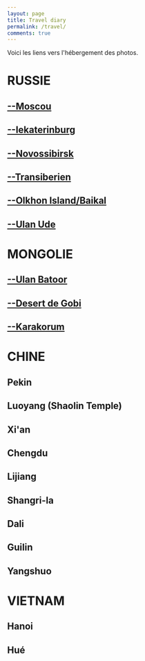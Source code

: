 ```yaml
---
layout: page
title: Travel diary
permalink: /travel/
comments: true
---
```


Voici les liens vers l'hébergement des photos.

<h1>RUSSIE</h1>
<h2> <a href='https://photos.app.goo.gl/9O8f1j0L4XhwBcBj2' target="_blank"> --Moscou</a> </h2>
<h2>  <a href='https://photos.app.goo.gl/ByaexQGwKol17AKx2' target="_blank">--Iekaterinburg</a></h2>
<h2>  <a href='https://photos.app.goo.gl/0goqI245gjwng8xk1' target="_blank">--Novossibirsk</a></h2>
<h2>  <a href='https://photos.app.goo.gl/vWfrAUMnpkqHQWQJ3' target="_blank">--Transiberien</a></h2>
<h2>  <a href='https://photos.app.goo.gl/1Tht7ubjRryeDOdt2' target="_blank">--Olkhon Island/Baikal</a></h2>
<h2>  <a href='https://photos.app.goo.gl/M0LbOUMuP74ceI7C2' target="_blank">--Ulan Ude</a></h2>

<h1>MONGOLIE</h1>
<h2> <a href='https://photos.app.goo.gl/64Ypk9PQ9H8t1Bi13' target="_blank">--Ulan Batoor</a></h2>
<h2> <a href='https://photos.app.goo.gl/3bctxhm7qiyu7jJn1' target="_blank">--Desert de Gobi</a></h2>
<h2> <a href='https://photos.app.goo.gl/aI05pNrnamikam3T2' target="_blank">--Karakorum</a></h2>

<h1>CHINE</h1>
<h2> Pekin </h2>
<h2> Luoyang (Shaolin Temple) </h2>
<h2> Xi'an </h2>
<h2> Chengdu </h2>
<h2> Lijiang </h2>
<h2> Shangri-la</h2>
<h2> Dali </h2>
<h2> Guilin</h2>
<h2> Yangshuo </h2>

<h1>VIETNAM</h1>
<h2> Hanoi</h2>
<h2> Hué </h2>
